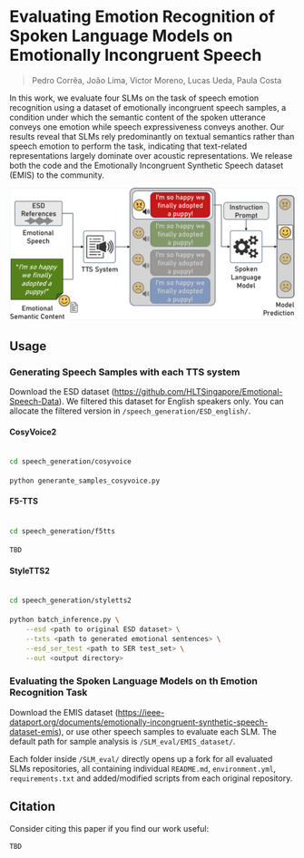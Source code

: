 # Evaluating Emotion Recognition of Spoken Language Models on Emotionally Incongruent Speech

> Pedro Corrêa, João Lima, Victor Moreno, Lucas Ueda, Paula Costa

In this work, we evaluate four SLMs on the task of speech emotion recognition using a dataset of emotionally incongruent speech samples, a condition under which the semantic content of the spoken utterance conveys one emotion while speech expressiveness conveys another. Our results reveal that SLMs rely predominantly on textual semantics rather than speech emotion to perform the task, indicating that text-related representations largely dominate over acoustic representations. We release both the code and the Emotionally Incongruent Synthetic Speech dataset (EMIS) to the community.

![model](assets/images/general_pipeline.png)

## Usage

### Generating Speech Samples with each TTS system

Download the ESD dataset (https://github.com/HLTSingapore/Emotional-Speech-Data). We filtered this dataset for English speakers only. You can allocate the filtered version in ```/speech_generation/ESD_english/```.

#### CosyVoice2

```bash

cd speech_generation/cosyvoice

python generante_samples_cosyvoice.py

```

#### F5-TTS

```bash

cd speech_generation/f5tts

TBD

```

#### StyleTTS2

```bash

cd speech_generation/styletts2

python batch_inference.py \
    --esd <path to original ESD dataset> \
    --txts <path to generated emotional sentences> \
    --esd_ser_test <path to SER test_set> \
    --out <output directory>

```

### Evaluating the Spoken Language Models on th Emotion Recognition Task

Download the EMIS dataset (https://ieee-dataport.org/documents/emotionally-incongruent-synthetic-speech-dataset-emis), or use other speech samples to evaluate each SLM. The default path for sample analysis is ```/SLM_eval/EMIS_dataset/```.

Each folder inside ```/SLM_eval/``` directly opens up a fork for all evaluated SLMs repositories, all containing individual ```README.md```, ```environment.yml```, ```requirements.txt``` and added/modified scripts from each original repository.

## Citation

Consider citing this paper if you find our work useful:

```
TBD
```